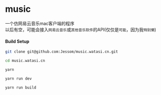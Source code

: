 # music
一个仿网易云音乐mac客户端的程序<br />
以后有空，可能会接入`网易云音乐`或`其他音乐软件`的API(仅仅是`可能`，因为我`特别懒`)

#### Build Setup

``` bash
git clone git@github.com:Jessom/music.watasi.cn.git

cd music.watasi.cn

yarn

yarn run dev

yarn run build
```
